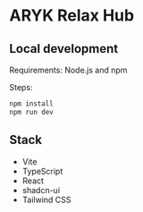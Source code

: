 # ARYK Relax Hub

## Local development

Requirements: Node.js and npm

Steps:

```sh
npm install
npm run dev
```

## Stack

- Vite
- TypeScript
- React
- shadcn-ui
- Tailwind CSS
